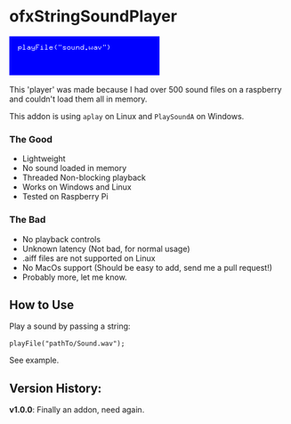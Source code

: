 ofxStringSoundPlayer
====================

![thumb](ofxaddons_thumbnail.png)

This 'player' was made because I had over 500 sound files on a raspberry and couldn't load them all in memory.

This addon is using `aplay` on Linux and `PlaySoundA` on Windows.

### The Good
  - Lightweight  
  - No sound loaded in memory  
  - Threaded Non-blocking playback  
  - Works on Windows and Linux  
  - Tested on Raspberry Pi  

### The Bad
  - No playback controls  
  - Unknown latency (Not bad, for normal usage)  
  - .aiff files are not supported on Linux  
  - No MacOs support (Should be easy to add, send me a pull request!)  
  - Probably more, let me know.

## How to Use

Play a sound by passing a string:

    playFile("pathTo/Sound.wav"); 

See example.

## Version History:

**v1.0.0**: Finally an addon, need again.
